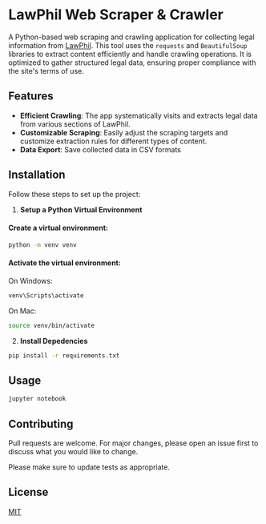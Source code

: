 # LawPhil Web Scraper & Crawler

A Python-based web scraping and crawling application for collecting legal information from [LawPhil](https://lawphil.net/). This tool uses the `requests` and `BeautifulSoup` libraries to extract content efficiently and handle crawling operations. It is optimized to gather structured legal data, ensuring proper compliance with the site's terms of use.

## Features

- **Efficient Crawling**: The app systematically visits and extracts legal data from various sections of LawPhil.
- **Customizable Scraping**: Easily adjust the scraping targets and customize extraction rules for different types of content.
- **Data Export**: Save collected data in CSV formats

## Installation

Follow these steps to set up the project:

1. **Setup a Python Virtual Environment**

#### Create a virtual environment:

```bash
python -m venv venv
```

#### Activate the virtual environment:

On Windows:

```bash
venv\Scripts\activate
```

On Mac:

```bash
source venv/bin/activate
```

2. **Install Depedencies**

```bash
pip install -r requirements.txt
```

## Usage

```bash
jupyter notebook
```

## Contributing

Pull requests are welcome. For major changes, please open an issue first
to discuss what you would like to change.

Please make sure to update tests as appropriate.

## License

[MIT](https://choosealicense.com/licenses/mit/)
